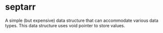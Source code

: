 # septarr
A simple (but expensive) data structure that can accommodate various data types. This data structure uses void pointer to store values.
